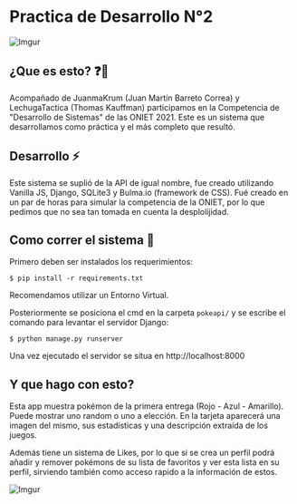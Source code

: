 # Practica de Desarrollo N°2
![Imgur](https://imgur.com/iHjjyWI)

## ¿Que es esto? ❓🤔
Acompañado de JuanmaKrum (Juan Martín Barreto Correa) y LechugaTactica (Thomas Kauffman) participamos en la Competencia de "Desarrollo de Sistemas" de las ONIET 2021. 
Este es un sistema que desarrollamos como práctica y el más completo que resultó. 
## Desarrollo ⚡
Este sistema se suplió de la API de igual nombre, fue creado utilizando Vanilla JS, Django, SQLite3 y Bulma.io (framework de CSS). 
Fué creado en un par de horas para simular la competencia de la ONIET, por lo que pedimos que no sea tan tomada en cuenta la desplolijidad.

## Como correr el sistema 🚀
Primero deben ser instalados los requerimientos:

```
$ pip install -r requirements.txt
```
Recomendamos utilizar un Entorno Virtual.

Posteriormente se posiciona el cmd en la carpeta ```pokeapi/``` y se escribe el comando para levantar el servidor Django:
```
$ python manage.py runserver
```
Una vez ejecutado el servidor se situa en http://localhost:8000 

## Y que hago con esto?
Esta app muestra pokémon de la primera entrega (Rojo - Azul - Amarillo). Puede mostrar uno random o uno a elección. En la tarjeta aparecerá una imagen del mismo, sus estadísticas y una descripción extraída de los juegos. 

Además tiene un sistema de Likes, por lo que si se crea un perfil podrá añadir y remover pokémons de su lista de favoritos y ver esta lista en su perfil, sirviendo también como acceso rapido a la información de estos.

![Imgur](https://imgur.com/UEZQjgf)
